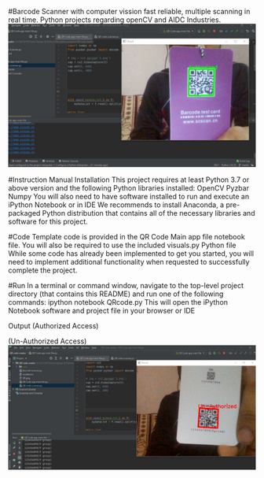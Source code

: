 #Barcode Scanner with computer vission fast reliable, multiple scanning in real time.
Python projects regarding openCV and AIDC Industries.
![](QR%20code%20reader/Auth.jpg)

#Instruction Manual
Installation
This project requires at least Python 3.7 or above version and the
following Python libraries installed:
OpenCV
Pyzbar
Numpy
You will also need to have software installed to run and execute an iPython Notebook or in IDE
We recommends to install Anaconda, a pre-packaged Python distribution
that contains all of the necessary libraries and software for this project.

#Code
Template code is provided in the QR Code Main app file notebook file.
You will also be required to use the included visuals.py Python file While some code has
already been implemented to get you started, you will need to implement
additional functionality when requested to successfully complete the
project.

#Run
In a terminal or command window, navigate to the top-level project
directory (that contains this README) and run one of the following
commands: ipython notebook QRcode.py
This will open the iPython Notebook software and project file in
your browser or IDE

Output
(Authorized Access)

(Un-Authorized Access)
![](QR%20code%20reader/Unauth.jpg)
